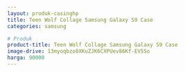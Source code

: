 ```yaml
---
layout: produk-casinghp
title: Teen Wolf Collage Samsung Galaxy S9 Case
categories: samsung

# Produk
product-title: Teen Wolf Collage Samsung Galaxy S9 Case
image-drive: 13myoqbzo8XKuZJK6CXPUev86Kf-EV5So
harga: 90000
---
```

